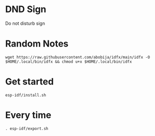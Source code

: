 # DND Sign
Do not disturb sign

# Random Notes
```wget https://raw.githubusercontent.com/abobija/idfx/main/idfx -O $HOME/.local/bin/idfx && chmod u+x $HOME/.local/bin/idfx```


# Get started
```esp-idf/install.sh```

# Every time
```. esp-idf/export.sh```